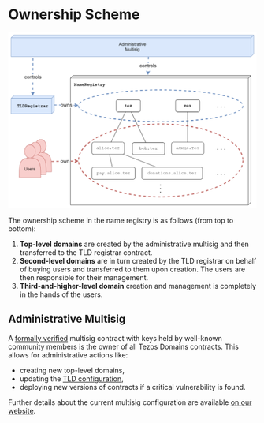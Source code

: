 # Ownership Scheme

![Ownership Scheme](../.gitbook/assets/ownership.png)

The ownership scheme in the name registry is as follows \(from top to bottom\):

1. **Top-level domains** are created by the administrative multisig and then transferred to the TLD registrar contract.
2. **Second-level domains** are in turn created by the TLD registrar on behalf of buying users and transferred to them upon creation. The users are then responsible for their management.
3. **Third-and-higher-level domain** creation and management is completely in the hands of the users.

## Administrative Multisig

A [formally verified](https://arxiv.org/pdf/1909.08671.pdf) multisig contract with keys held by well-known community members is the owner of all Tezos Domains contracts. This allows for administrative actions like:

* creating new top-level domains,
* updating the [TLD configuration](top-level-domain-registrar.md#configuration),
* deploying new versions of contracts if a critical vulnerability is found.

Further details about the current multisig configuration are available [on our website](https://tezos.domains/about/keyholders).

